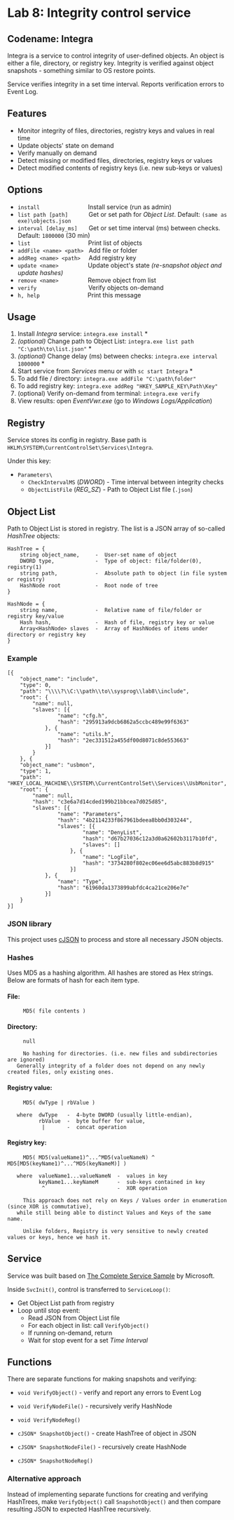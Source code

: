 # Lab 8: Integrity control service

## Codename: Integra

Integra is a service to control integrity of user-defined objects. An object is either a file, directory, or  registry key. Integrity is verified against object snapshots - something similar to OS restore points.

Service verifies integrity in a set time interval. Reports verification errors to Event Log.

## Features

* Monitor integrity of files, directories, registry keys and values in real time
* Update objects' state on demand
* Verify manually on demand
* Detect missing or modified files, directories, registry keys or values
* Detect modified contents of registry keys (i.e. new sub-keys or values)

## Options

* `install` &nbsp;&nbsp; &nbsp; &nbsp; &nbsp; &nbsp; &nbsp; &nbsp; &nbsp; &nbsp; &nbsp; &nbsp; &nbsp; &nbsp; Install service (run as admin)	
* `list path [path]` &nbsp; &nbsp; &nbsp; &nbsp; &nbsp;&nbsp; Get or set path for _Object List_. Default: `(same as exe)\objects.json`	
* `interval [delay_ms]` &nbsp;&ensp;&ensp; Get or set time interval (ms) between checks. Default: `1800000` (30 min)
* `list`  &nbsp; &nbsp; &nbsp; &nbsp; &nbsp; &nbsp; &nbsp; &nbsp; &nbsp; &nbsp; &nbsp; &nbsp; &nbsp;&ensp;&ensp;&nbsp; &nbsp; Print list of objects	
* `addFile <name> <path>` &nbsp; Add file or folder
* `addReg <name> <path>` &nbsp;&ensp; Add registry key
* `update <name>` &nbsp; &nbsp; &nbsp; &nbsp; &nbsp; &nbsp; &nbsp; &nbsp; Update object's state	_(re-snapshot object and update hashes)_
* `remove <name>` &nbsp; &nbsp; &nbsp; &nbsp; &nbsp; &nbsp; &nbsp; &nbsp;  Remove object from list	
* `verify` &nbsp;&nbsp; &nbsp; &nbsp; &nbsp; &nbsp; &nbsp; &nbsp; &nbsp; &nbsp; &nbsp; &nbsp; &nbsp; &nbsp; &nbsp; Verify objects on-demand
* `h, help`  &nbsp; &nbsp; &nbsp; &nbsp; &nbsp; &nbsp; &nbsp; &nbsp; &nbsp; &nbsp; &nbsp; &nbsp; &ensp;  Print this message	

## Usage

1. Install _Integra_ service: `integra.exe install` *
2. _(optional)_ Change path to Object List: `integra.exe list path "C:\path\to\list.json"` *
3. _(optional)_ Change delay (ms) between checks: `integra.exe interval 1800000` * 
4. Start service from _Services_ menu or with `sc start Integra` *
5. To add file / directory: `integra.exe addFile "C:\path\folder"`
6. To add registry key: `integra.exe addReg "HKEY_SAMPLE_KEY\Path\Key"`
7. (optional) Verify on-demand from terminal: `integra.exe verify`
8. View results: open _EventVwr.exe_ (go to _Windows Logs/Application_)

## Registry

Service stores its config in registry. Base path is `HKLM\SYSTEM\CurrentControlSet\Services\Integra`.

Under this key:
* `Parameters\ `
  * `CheckIntervalMS` (_DWORD_) - Time interval between integrity checks
  * `ObjectListFile` (_REG_SZ_) - Path to Object List file (`.json`) 

## Object List

Path to Object List is stored in registry. The list is a JSON array of so-called _HashTree_ objects:

```
HashTree = {
    string object_name,     -  User-set name of object
    DWORD type,             -  Type of object: file/folder(0), registry(1)
    string path,            -  Absolute path to object (in file system or registry)
    HashNode root           -  Root node of tree
}
```

```
HashNode = {
    string name,            -  Relative name of file/folder or registry key/value
    Hash hash,              -  Hash of file, registry key or value
    Array<HashNode> slaves  -  Array of HashNodes of items under directory or registry key
}
```

### Example

```
[{
    "object_name": "include",
    "type": 0,
    "path": "\\\\?\\C:\\path\\to\\sysprog\\lab8\\include",
    "root": {
        "name":	null,
        "slaves": [{
                "name":	"cfg.h",
                "hash":	"295913a9dcb6862a5ccbc489e99f6363"
            }, {
                "name":	"utils.h",
                "hash":	"2ec331512a455df00d8071c8de553663"
            }]
        }
    }, {
    "object_name": "usbmon",
    "type": 1,
    "path": "HKEY_LOCAL_MACHINE\\SYSTEM\\CurrentControlSet\\Services\\UsbMonitor",
    "root": {
        "name": null,
        "hash": "c3e6a7d14cded199b21bbcea7d025d85",
        "slaves": [{
                "name":	"Parameters",
                "hash":	"4b2114233f867961bdeea8bb0d303244",
                "slaves": [{
                        "name":	"DenyList",
                        "hash":	"d67b27036c12a3d0a62602b3117b10fd",
                        "slaves": []
                    }, {
                        "name":	"LogFile",
                        "hash":	"3734280f802ec06ee6d5abc883b8d915"
                    }]
            }, {
                "name":	"Type",
                "hash":	"61960da1373899abfdc4ca21ce206e7e"
            }]
    }
}]
```

### JSON library

This project uses [cJSON](https://github.com/DaveGamble/cJSON) to process and store all necessary JSON objects.

### Hashes

Uses MD5 as a hashing algorithm. All hashes are stored as Hex strings. Below are formats of hash for each item type.

#### File:

         MD5( file contents )

#### Directory:

         null

         No hashing for directories. (i.e. new files and subdirectories are ignored)
       Generally integrity of a folder does not depend on any newly created files, only existing ones.

#### Registry value:
     
         MD5( dwType | rbValue )
   
       where  dwType   -  4-byte DWORD (usually little-endian),
              rbValue  -  byte buffer for value,
               |       -  concat operation
     
#### Registry key:
     
         MD5( MD5(valueName1)^...^MD5(valueNameN) ^ MD5[MD5(keyName1)^...^MD5(keyNameM)] )
   
       where  valueName1...valueNameN  -  values in key
              keyName1...keyNameM      -  sub-keys contained in key
               ^                       -  XOR operation

         This approach does not rely on Keys / Values order in enumeration (since XOR is commutative),
       while still being able to distinct Values and Keys of the same name.
      
         Unlike folders, Registry is very sensitive to newly created values or keys, hence we hash it.

## Service

Service was built based on [The Complete Service Sample](https://learn.microsoft.com/en-us/windows/win32/services/svc-cpp) by Microsoft.

Inside `SvcInit()`, control is transferred to `ServiceLoop()`:
* Get Object List path from registry
* Loop until stop event:
  * Read JSON from Object List file
  * For each object in list: call `VerifyObject()`
  * If running on-demand, return
  * Wait for stop event for a set _Time Interval_

## Functions

There are separate functions for making snapshots and verifying:

* `void VerifyObject()` - verify and report any errors to Event Log
* `void VerifyNodeFile()` - recursively verify HashNode
* `void VerifyNodeReg()`


* `cJSON* SnapshotObject()` - create HashTree of object in JSON
* `cJSON* SnapshotNodeFile()` - recursively create HashNode
* `cJSON* SnapshotNodeReg()`

### Alternative approach

Instead of implementing separate functions for creating and verifying HashTrees, make `VerifyObject()` call `SnapshotObject()` and then compare resulting JSON to expected HashTree recursively. 